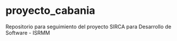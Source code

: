 # proyecto_cabania
Repositorio para seguimiento del proyecto SIRCA para Desarrollo de Software - ISRMM
